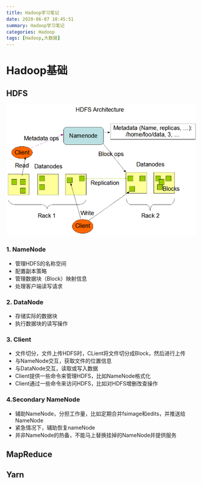```yaml
---
title: Hadoop学习笔记
date: 2020-06-07 10:45:51
summary: Hadoop学习笔记
categories: Hadoop
tags: [Hadoop,大数据]
---
```


# Hadoop基础

## HDFS

![HDFS Architecture](./Hadoop学习笔记/hdfsarchitecture.png)

### 1. NameNode

- 管理HDFS的名称空间
- 配置副本策略
- 管理数据块（Block）映射信息
- 处理客户端读写请求

### 2. DataNode

- 存储实际的数据块
- 执行数据块的读写操作

### 3. Client

- 文件切分，文件上传HDFS时，CLient将文件切分成Block，然后进行上传
- 与NameNode交互，获取文件的位置信息
- 与DataNode交互，读取或写入数据
- Client提供一些命令来管理HDFS，比如NameNode格式化
- Client通过一些命令来访问HDFS，比如对HDFS增删改查操作

### 4.Secondary NameNode

- 辅助NameNode，分担工作量，比如定期合并fsimage和edits，并推送给NameNode
- 紧急情况下，辅助恢复nameNode
- 并非NameNode的热备，不能马上替换挂掉的NameNode并提供服务

## MapReduce

## Yarn